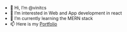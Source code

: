 - 👋 Hi, I’m @vinitcs
- 👀 I’m interested in Web and App development in react
- 🌱 I’m currently learning the MERN stack
- 📫 Here is my [Portfolio](https://vinitchavan-portfolio.netlify.app/)

<!---
vinitcs/vinitcs is a ✨ special ✨ repository because its `README.md` (this file) appears on your GitHub profile.
You can click the Preview link to take a look at your changes.
--->
